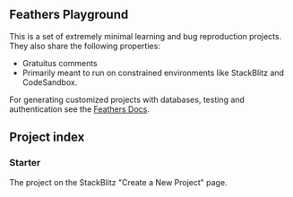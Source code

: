 ## Feathers Playground

This is a set of extremely minimal learning and bug reproduction projects. They also share the following properties:

- Gratuitus comments
- Primarily meant to run on constrained environments like StackBlitz and CodeSandbox.

For generating customized projects with databases, testing and authentication see the [Feathers Docs](https://docs.feathersjs.com/).

## Project index

### Starter

The project on the StackBlitz "Create a New Project" page.